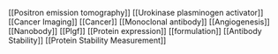 [[Positron emission tomography]]
[[Urokinase plasminogen activator]]
[[Cancer Imaging]]
[[Cancer]]
[[Monoclonal antibody]]
[[Angiogenesis]]
[[Nanobody]]
[[Plgf]]
[[Protein expression]]
[[formulation]]
[[Antibody Stability]]
[[Protein Stability Measurement]]
